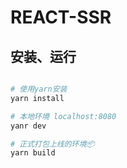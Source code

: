 # REACT-SSR

## 安装、运行

``` bash

# 使用yarn安装
yarn install

# 本地环境 localhost:8080
yanr dev

# 正式打包上线的环境📦
yarn build

```